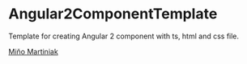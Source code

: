 # Angular2ComponentTemplate
Template for creating Angular 2 component with ts, html and css file.

[Miňo Martiniak](https://twitter.com/MinoMartiniak)

